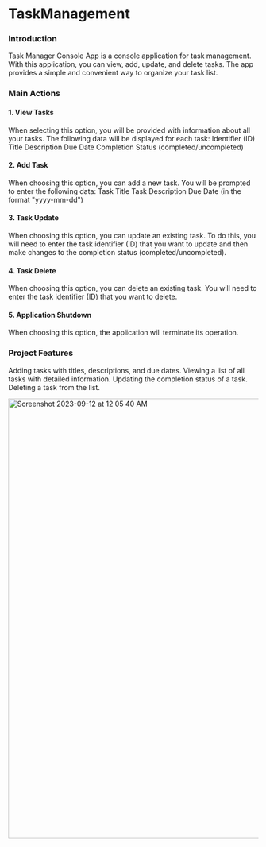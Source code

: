 # TaskManagement

### Introduction
Task Manager Console App is a console application for task management. With this application, you can view, add, update, and delete tasks. The app provides a simple and convenient way to organize your task list.

### Main Actions

#### 1. View Tasks
When selecting this option, you will be provided with information about all your tasks. The following data will be displayed for each task:
Identifier (ID)
Title
Description
Due Date
Completion Status (completed/uncompleted)

#### 2. Add Task
When choosing this option, you can add a new task. You will be prompted to enter the following data:
Task Title
Task Description
Due Date (in the format "yyyy-mm-dd")

#### 3. Task Update
When choosing this option, you can update an existing task. To do this, you will need to enter the task identifier (ID) that you want to update and then make changes to the completion status (completed/uncompleted).

#### 4. Task Delete
When choosing this option, you can delete an existing task. You will need to enter the task identifier (ID) that you want to delete.

#### 5. Application Shutdown
When choosing this option, the application will terminate its operation.

### Project Features
Adding tasks with titles, descriptions, and due dates.
Viewing a list of all tasks with detailed information.
Updating the completion status of a task.
Deleting a task from the list.

<img width="886" alt="Screenshot 2023-09-12 at 12 05 40 AM" src="https://github.com/ZafarUrakov/TaskManagement/assets/138094771/4669e081-8cce-4989-9466-afea54b5ce73">


